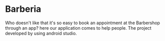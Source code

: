 # Barberia
Who doesn't like that it's so easy to book an appointment at the Barbershop through an app? here our application comes to help people. The project developed by using android studio.
